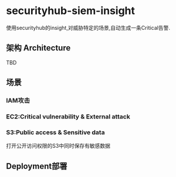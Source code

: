 # securityhub-siem-insight
使用securityhub的insight,对威胁特定的场景,自动生成一条Critical告警.
## 架构 Architecture
TBD


## 场景
### IAM攻击
### EC2:Critical vulnerability & External attack
### S3:Public access & Sensitive data
打开公开访问权限的S3中同时保存有敏感数据
## Deployment部署

